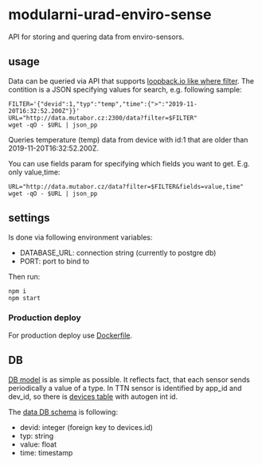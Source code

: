 # modularni-urad-enviro-sense

API for storing and quering data from enviro-sensors.

## usage

Data can be queried via API that supports [loopback.io like where filter](https://loopback.io/doc/en/lb2/Where-filter).
The contition is a JSON specifying values for search, e.g. following sample:
```
FILTER='{"devid":1,"typ":"temp","time":{">":"2019-11-20T16:32:52.200Z"}}'
URL="http://data.mutabor.cz:2300/data?filter=$FILTER"
wget -qO - $URL | json_pp
```
Queries temperature (temp) data from device with id:1 that are older than 2019-11-20T16:32:52.200Z.

You can use fields param for specifying which fields you want to get.
E.g. only value,time:
```
URL="http://data.mutabor.cz/data?filter=$FILTER&fields=value,time"
wget -qO - $URL | json_pp
```

## settings

Is done via following environment variables:
- DATABASE_URL: connection string (currently to postgre db)
- PORT: port to bind to

Then run:

```
npm i
npm start
```

### Production deploy

For production deploy use [Dockerfile](./Dockerfile).


## DB

[DB model](./migrations/) is as simple as possible.
It reflects fact, that each sensor sends periodically a value of a type.
In TTN sensor is identified by app_id and dev_id,
so there is [devices table](./migrations/20190403_devices.js) with autogen int id.

The [data DB schema](./migrations/20191023_envirodata.js) is following:
- devid: integer (foreign key to devices.id)
- typ: string
- value: float
- time: timestamp
